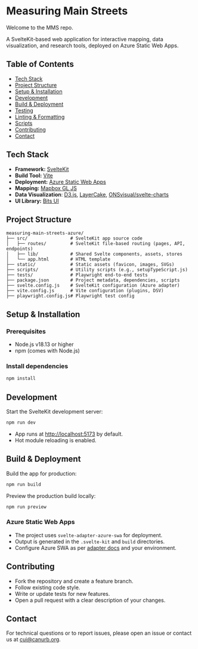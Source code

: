 # Measuring Main Streets

Welcome to the MMS repo.

A SvelteKit-based web application for interactive mapping, data visualization, and research tools, deployed on Azure Static Web Apps.

## Table of Contents
- [Tech Stack](#tech-stack)
- [Project Structure](#project-structure)
- [Setup & Installation](#setup--installation)
- [Development](#development)
- [Build & Deployment](#build--deployment)
- [Testing](#testing)
- [Linting & Formatting](#linting--formatting)
- [Scripts](#scripts)
- [Contributing](#contributing)
- [Contact](#contact)

## Tech Stack
- **Framework:** [SvelteKit](https://kit.svelte.dev/)
- **Build Tool:** [Vite](https://vitejs.dev/)
- **Deployment:** [Azure Static Web Apps](https://learn.microsoft.com/en-us/azure/static-web-apps/)
- **Mapping:** [Mapbox GL JS](https://docs.mapbox.com/mapbox-gl-js/)
- **Data Visualization**: [D3.js](https://d3js.org/), [LayerCake](https://layercake.graphics/), [ONSvisual/svelte-charts](https://github.com/ONSvisual/svelte-charts)
- **UI Library:** [Bits UI](https://bits-ui.com/)

## Project Structure
```
measuring-main-streets-azure/
├── src/                # SvelteKit app source code
│   ├── routes/         # SvelteKit file-based routing (pages, API, endpoints)
│   ├── lib/            # Shared Svelte components, assets, stores
│   └── app.html        # HTML template
├── static/             # Static assets (favicon, images, SVGs)
├── scripts/            # Utility scripts (e.g., setupTypeScript.js)
├── tests/              # Playwright end-to-end tests
├── package.json        # Project metadata, dependencies, scripts
├── svelte.config.js    # SvelteKit configuration (Azure adapter)
├── vite.config.js      # Vite configuration (plugins, DSV)
├── playwright.config.js# Playwright test config
```

## Setup & Installation
### Prerequisites
- Node.js v18.13 or higher
- npm (comes with Node.js)

### Install dependencies
```bash
npm install
```

## Development
Start the SvelteKit development server:
```bash
npm run dev
```
- App runs at [http://localhost:5173](http://localhost:5173) by default.
- Hot module reloading is enabled.

## Build & Deployment
Build the app for production:
```bash
npm run build
```
Preview the production build locally:
```bash
npm run preview
```

### Azure Static Web Apps
- The project uses `svelte-adapter-azure-swa` for deployment.
- Output is generated in the `.svelte-kit` and `build` directories.
- Configure Azure SWA as per [adapter docs](https://github.com/Azure/static-web-apps-cli) and your environment.

## Contributing
- Fork the repository and create a feature branch.
- Follow existing code style.
- Write or update tests for new features.
- Open a pull request with a clear description of your changes.

## Contact
For technical questions or to report issues, please open an issue or contact us at [cui@canurb.org](mailto:cui@canurb.org?subject=Measuring%20Main%20Streets%20Technical%20Enquiry).
